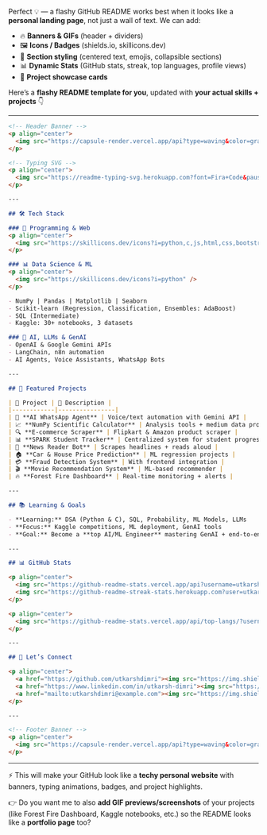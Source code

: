 Perfect 💡 — a flashy GitHub README works best when it looks like a **personal landing page**, not just a wall of text. We can add:

* 🔥 **Banners & GIFs** (header + dividers)
* 🖼️ **Icons / Badges** (shields.io, skillicons.dev)
* 🎨 **Section styling** (centered text, emojis, collapsible sections)
* 📊 **Dynamic Stats** (GitHub stats, streak, top languages, profile views)
* 🚀 **Project showcase cards**

Here’s a **flashy README template for you**, updated with **your actual skills + projects** 👇

---

```markdown
<!-- Header Banner -->
<p align="center">
  <img src="https://capsule-render.vercel.app/api?type=waving&color=gradient&height=180&section=header&text=🚀%20Utkarsh%20Dimri%20—%20AI/ML%20Engineer%20in%20Progress&fontSize=32&fontAlignY=35&animation=twinkling"/>
</p>

<!-- Typing SVG -->
<p align="center">
  <img src="https://readme-typing-svg.herokuapp.com?font=Fira+Code&pause=1000&color=00F700&center=true&vCenter=true&width=500&lines=Aspiring+AI%2FML+Engineer;Building+GenAI+%26+LLM+Apps;Full-Stack+AI+Solutions;30%2B+Kaggle+Notebooks+%26+Datasets;Leveling+Up+Everyday!"/>
</p>

---

## 🛠️ Tech Stack  

### 🔹 Programming & Web  
<p align="center">
  <img src="https://skillicons.dev/icons?i=python,c,js,html,css,bootstrap,flask,django,git,github" />
</p>

### 📊 Data Science & ML  
<p align="center">
  <img src="https://skillicons.dev/icons?i=python" />
</p>

- NumPy | Pandas | Matplotlib | Seaborn  
- Scikit-learn (Regression, Classification, Ensembles: AdaBoost)  
- SQL (Intermediate)  
- Kaggle: 30+ notebooks, 3 datasets  

### 🧠 AI, LLMs & GenAI  
- OpenAI & Google Gemini APIs  
- LangChain, n8n automation  
- AI Agents, Voice Assistants, WhatsApp Bots  

---

## 🧪 Featured Projects  

| 🚀 Project | 🔎 Description |
|------------|----------------|
| 🤖 **AI WhatsApp Agent** | Voice/text automation with Gemini API |
| 📈 **NumPy Scientific Calculator** | Analysis tools + medium data processing |
| 🔍 **E-commerce Scraper** | Flipkart & Amazon product scraper |
| 📊 **SPARK Student Tracker** | Centralized system for student progress |
| 📰 **News Reader Bot** | Scrapes headlines + reads aloud |
| 🏠 **Car & House Price Prediction** | ML regression projects |
| 💳 **Fraud Detection System** | With frontend integration |
| 🎬 **Movie Recommendation System** | ML-based recommender |
| 🔥 **Forest Fire Dashboard** | Real-time monitoring + alerts |

---

## 📚 Learning & Goals  

- **Learning:** DSA (Python & C), SQL, Probability, ML Models, LLMs  
- **Focus:** Kaggle competitions, ML deployment, GenAI tools  
- **Goal:** Become a **top AI/ML Engineer** mastering GenAI + end-to-end ML solutions  

---

## 📊 GitHub Stats  

<p align="center">
  <img src="https://github-readme-stats.vercel.app/api?username=utkarshdimri&show_icons=true&theme=radical" height="180"/>
  <img src="https://github-readme-streak-stats.herokuapp.com?user=utkarshdimri&theme=radical" height="180"/>
</p>

<p align="center">
  <img src="https://github-readme-stats.vercel.app/api/top-langs/?username=utkarshdimri&layout=compact&theme=radical"/>
</p>

---

## 🔗 Let’s Connect  

<p align="center">
  <a href="https://github.com/utkarshdimri"><img src="https://img.shields.io/badge/GitHub-000?style=for-the-badge&logo=github&logoColor=white"/></a>
  <a href="https://www.linkedin.com/in/utkarsh-dimri"><img src="https://img.shields.io/badge/LinkedIn-0077B5?style=for-the-badge&logo=linkedin&logoColor=white"/></a>
  <a href="mailto:utkarshdimri@example.com"><img src="https://img.shields.io/badge/Email-D14836?style=for-the-badge&logo=gmail&logoColor=white"/></a>
</p>

---

<!-- Footer Banner -->
<p align="center">
  <img src="https://capsule-render.vercel.app/api?type=waving&color=gradient&height=120&section=footer"/>
</p>
```

---

⚡ This will make your GitHub look like a **techy personal website** with banners, typing animations, badges, and project highlights.

👉 Do you want me to also **add GIF previews/screenshots** of your projects (like Forest Fire Dashboard, Kaggle notebooks, etc.) so the README looks like a **portfolio page** too?
